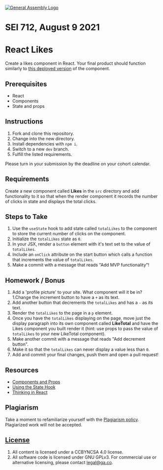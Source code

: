 [![General Assembly Logo](https://camo.githubusercontent.com/1a91b05b8f4d44b5bbfb83abac2b0996d8e26c92/687474703a2f2f692e696d6775722e636f6d2f6b6538555354712e706e67)](https://generalassemb.ly/education/web-development-immersive)

# SEI 712, August 9 2021
# React Likes

Create a likes component in React. Your final product should function similarly to
[this deployed version](https://react-likes.surge.sh/) of the component.

## Prerequisites

- React
- Components
- State and props

## Instructions

1. Fork and clone this repository.
1. Change into the new directory.
1. Install dependencies with `npm i`.
1. Switch to a new `dev` branch.
1. Fulfill the listed requirements.

Please turn in your submission by the deadline on your cohort calendar.

## Requirements

Create a new component called **Likes** in the `src` directory and add functionality to it so that when the render component it records the number of clicks in state and displays the total clicks.

## Steps to Take

1. Use the `useState` hook to add state called `totalLikes` to the component to store the current number of clicks on the component.
1. Initialize the `totalLikes` state as `0`.
1. In your JSX, render a `button` element with it's text set to the value of `totalLikes`.
1. Include an `onClick` attribute on the start button which calls a function that increments the value of `totalLikes`.
1. Make a commit with a message that reads "Add MVP functionality"!

## Homework / Bonus

1. Add a 'profile picture' to your site. What component will it be in?
1.Change the increment button to have a `+` as its text.
1. Add another button that decrements the `totalLikes` and has a `-` as its text.
1. Render the `totalLikes` to the page in a `p` element.
1. Once you have the `totalLikes` displaying on the page, move just the display paragraph into its own component called **LikeTotal** and have the Likes component you built render it (hint: use props to pass the value of `totalLikes` to your new LikeTotal component).
1. Make another commit with a message that reads "Add decrement button".
1. Make it so that the `totalLikes` can never display a value less than `0`.
1. Add and commit your final changes, push them and open a pull request!

## Resources

- [Components and Props](https://facebook.github.io/react/docs/components-and-props.html)
- [Using the State Hook](https://reactjs.org/docs/hooks-state.html)
- [Thinking in React](https://facebook.github.io/react/docs/thinking-in-react.html)

## Plagiarism

Take a moment to refamiliarize yourself with the
[Plagiarism policy](https://git.generalassemb.ly/DC-WDI/Administrative/blob/master/plagiarism.md).
Plagiarized work will not be accepted.

## [License](LICENSE)

1.  All content is licensed under a CC­BY­NC­SA 4.0 license.
1.  All software code is licensed under GNU GPLv3. For commercial use or
    alternative licensing, please contact legal@ga.co.
